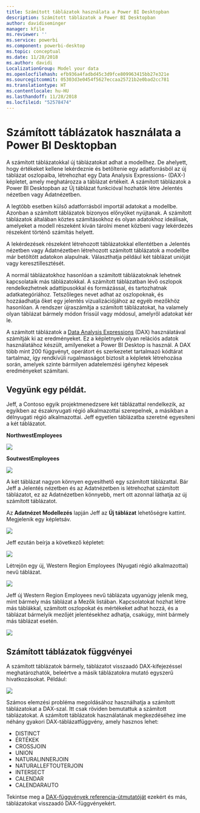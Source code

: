```yaml
---
title: Számított táblázatok használata a Power BI Desktopban
description: Számított táblázatok a Power BI Desktopban
author: davidiseminger
manager: kfile
ms.reviewer: ''
ms.service: powerbi
ms.component: powerbi-desktop
ms.topic: conceptual
ms.date: 11/28/2018
ms.author: davidi
LocalizationGroup: Model your data
ms.openlocfilehash: efb936a4fadbd45c3d9fce809963415bb27e321e
ms.sourcegitcommit: 05303d3e0454f5627eccaa25721b2e0bad2cc781
ms.translationtype: HT
ms.contentlocale: hu-HU
ms.lasthandoff: 11/28/2018
ms.locfileid: "52578474"
---
```

# <a name="using-calculated-tables-in-power-bi-desktop"></a>Számított táblázatok használata a Power BI Desktopban
A számított táblázatokkal új táblázatokat adhat a modellhez. De ahelyett, hogy értékeket kellene lekérdeznie és betöltenie egy adatforrásból az új táblázat oszlopaiba, létrehozhat egy Data Analysis Expressions- (DAX-) képletet, amely meghatározza a táblázat értékeit. A számított táblázatok a Power BI Desktopban az Új táblázat funkcióval hozhatók létre Jelentés nézetben vagy Adatnézetben.

A legtöbb esetben külső adatforrásból importál adatokat a modellbe. Azonban a számított táblázatok bizonyos előnyöket nyújtanak. A számított táblázatok általában köztes számításokhoz és olyan adatokhoz ideálisak, amelyeket a modell részeként kíván tárolni menet közbeni vagy lekérdezés részeként történő számítás helyett.

A lekérdezések részeként létrehozott táblázatokkal ellentétben a Jelentés nézetben vagy Adatnézetben létrehozott számított táblázatok a modellbe már betöltött adatokon alapulnak. Választhatja például két táblázat unióját vagy keresztillesztését.

A normál táblázatokhoz hasonlóan a számított táblázatoknak lehetnek kapcsolataik más táblázatokkal. A számított táblázatban lévő oszlopok rendelkezhetnek adattípusokkal és formázással, és tartozhatnak adatkategóriához. Tetszőleges nevet adhat az oszlopoknak, és hozzáadhatja őket egy jelentés vizualizációjához az egyéb mezőkhöz hasonlóan. A rendszer újraszámítja a számított táblázatokat, ha valamely olyan táblázat bármely módon frissül vagy módosul, amelyről adatokat kér le.

A számított táblázatok a [Data Analysis Expressions](https://msdn.microsoft.com/library/gg413422.aspx) (DAX) használatával számítják ki az eredményeket. Ez a képletnyelv olyan relációs adatok használatához készült, amilyeneket a Power BI Desktop is használ. A DAX több mint 200 függvényt, operátort és szerkezetet tartalmazó kódtárat tartalmaz, így rendkívüli rugalmasságot biztosít a képletek létrehozása során, amelyek szinte bármilyen adatelemzési igényhez képesek eredményeket számítani.

## <a name="lets-look-at-an-example"></a>Vegyünk egy példát.
Jeff, a Contoso egyik projektmenedzsere két táblázattal rendelkezik, az egyikben az északnyugati régió alkalmazottai szerepelnek, a másikban a délnyugati régió alkalmazottai. Jeff egyetlen táblázatba szeretné egyesíteni a két táblázatot.

**NorthwestEmployees**

 ![](media/desktop-calculated-tables/calctables_nwempl.png)

**SoutwestEmployees**

 ![](media/desktop-calculated-tables/calctables_swempl.png)

A két táblázat nagyon könnyen egyesíthető egy számított táblázattal. Bár Jeff a Jelentés nézetben és az Adatnézetben is létrehozhat számított táblázatot, ez az Adatnézetben könnyebb, mert ott azonnal láthatja az új számított táblázatot.

Az **Adatnézet** **Modellezés** lapján Jeff az **Új táblázat** lehetőségre kattint. Megjelenik egy képletsáv.

 ![](media/desktop-calculated-tables/calctables_formulabarempty.png)

Jeff ezután beírja a következő képletet:

 ![](media/desktop-calculated-tables/calctables_formulabarformula.png)

Létrejön egy új, Western Region Employees (Nyugati régió alkalmazottai) nevű táblázat.

 ![](media/desktop-calculated-tables/calctables_westregionempl.png)

Jeff új Western Region Employees nevű táblázata ugyanúgy jelenik meg, mint bármely más táblázat a Mezők listában. Kapcsolatokat hozhat létre más táblákkal, számított oszlopokat és mértékeket adhat hozzá, és a táblázat bármelyik mezőjét jelentésekhez adhatja, csakúgy, mint bármely más táblázat esetén.

 ![](media/desktop-calculated-tables/calctables_fieldlist.png)

## <a name="functions-for-calculated-tables"></a>Számított táblázatok függvényei
A számított táblázatok bármely, táblázatot visszaadó DAX-kifejezéssel meghatározhatók, beleértve a másik táblázatokra mutató egyszerű hivatkozásokat. Például:

 ![](media/desktop-calculated-tables/calctables_formulabarsimpleformula.png)

Számos elemzési probléma megoldásához használhatja a számított táblázatokat a DAX-szal. Itt csak röviden bemutattuk a számított táblázatokat. A számított táblázatok használatának megkezdéséhez íme néhány gyakori DAX-táblázatfüggvény, amely hasznos lehet:

* DISTINCT
* ÉRTÉKEK
* CROSSJOIN
* UNION
* NATURALINNERJOIN
* NATURALLEFTOUTERJOIN
* INTERSECT
* CALENDAR
* CALENDARAUTO

Tekintse meg a [DAX-függvények referencia-útmutatóját](https://msdn.microsoft.com/ee634396.aspx) ezekért és más, táblázatokat visszaadó DAX-függvényekért.

